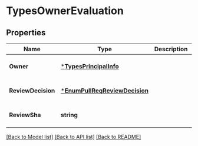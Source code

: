 # TypesOwnerEvaluation

## Properties
Name | Type | Description | Notes
------------ | ------------- | ------------- | -------------
**Owner** | [***TypesPrincipalInfo**](TypesPrincipalInfo.md) |  | [optional] [default to null]
**ReviewDecision** | [***EnumPullReqReviewDecision**](EnumPullReqReviewDecision.md) |  | [optional] [default to null]
**ReviewSha** | **string** |  | [optional] [default to null]

[[Back to Model list]](../README.md#documentation-for-models) [[Back to API list]](../README.md#documentation-for-api-endpoints) [[Back to README]](../README.md)

